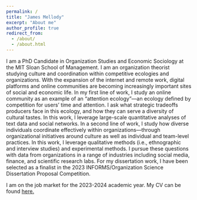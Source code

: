 ```yaml
---
permalink: /
title: "James Mellody"
excerpt: "About me"
author_profile: true
redirect_from: 
  - /about/
  - /about.html
---
```


I am a PhD Candidate in Organization Studies and Economic Sociology at the MIT Sloan School of Management. I am an organization theorist studying culture and coordination within competitive ecologies and organizations. With the expansion of the internet and remote work, digital platforms and online communities are becoming increasingly important sites of social and economic life. In my first line of work, I study an online community as an example of an “attention ecology”—an ecology defined by competition for users’ time and attention. I ask what strategic tradeoffs producers face in this ecology, and how they can serve a diversity of cultural tastes. In this work, I leverage large-scale quantitative analyses of text data and social networks. In a second line of work, I study how diverse individuals coordinate effectively within organizations—through organizational initiatives around culture as well as individual and team-level practices. In this work, I leverage qualitative methods (i.e., ethnographic and interview studies) and experimental methods. I pursue these questions with data from organizations in a range of industries including social media, finance, and scientific research labs. For my dissertation work, I have been selected as a finalist in the 2023 INFORMS/Organization Science Dissertation Proposal Competition.

I am on the job market for the 2023-2024 academic year. My CV can be found <a href="files/Mellody_CV_2023.pdf" target="_self">here.</a>